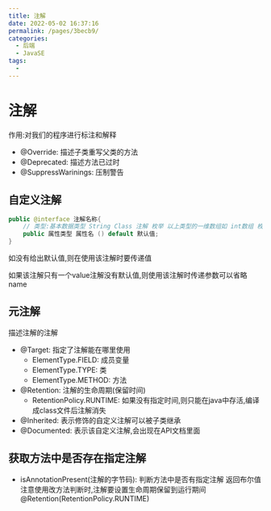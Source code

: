 ```yaml
---
title: 注解
date: 2022-05-02 16:37:16
permalink: /pages/3becb9/
categories:
  - 后端
  - JavaSE
tags:
  - 
---
```

# 注解

作用:对我们的程序进行标注和解释

- @Override: 描述子类重写父类的方法
- @Deprecated: 描述方法已过时
- @SuppressWarinings: 压制警告

## 自定义注解

```java
public @interface 注解名称{
    // 类型:基本数据类型 String Class 注解 枚举 以上类型的一维数组如 int数组 枚举数组...等等
    public 属性类型 属性名 () default 默认值;
}
```

如没有给出默认值,则在使用该注解时要传递值

如果该注解只有一个value注解没有默认值,则使用该注解时传递参数可以省略name



## 元注解

描述注解的注解

- @Target:  指定了注解能在哪里使用
  - ElementType.FIELD:  成员变量
  - ElementType.TYPE: 类
  - ElementType.METHOD: 方法
- @Retention: 注解的生命周期(保留时间)
  - RetentionPolicy.RUNTIME: 如果没有指定时间,则只能在java中存活,编译成class文件后注解消失
- @Inherited: 表示修饰的自定义注解可以被子类继承
- @Documented: 表示该自定义注解,会出现在API文档里面



## 获取方法中是否存在指定注解

- isAnnotationPresent(注解的字节码): 判断方法中是否有指定注解 返回布尔值 注意使用改方法判断时,注解要设置生命周期保留到运行期间  @Retention(RetentionPolicy.RUNTIME)



